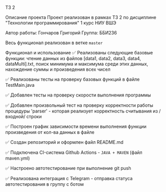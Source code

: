 ТЗ 2

Описание проекта
Проект реализован в рамках ТЗ 2 по дисциплине "Технологии программирования" 1 курс НИУ ВШЭ

Автор работы: Гончаров Григорий
Группа: ББИ236

Весь функционал реализован в ветке `master`

Функционал и использование
✅ Реализованы следующие базовые функции: чтение данных из файлов [data1, data2, data3, data4, dataMulti].txt, поиск минимума и максимума среди этих данных, нахождение суммы и произведения всех чисел

✅ Реализованы тесты на проверку базовых функций в файле TestMain.java

✅ Добавлен тесты на проверку скорости выполнения программы

✅ Добавлен произвольный тест на проверку корректности работы процедуры 'parser' - которая реализует корректность считывания из /входной/ строки

✅ Построен график зависимости времени выполнения функции произведения от кол-ва данных в файле

✅ Создан репозиторий и оформлен файл README.md

✅ Подключена CI-система Github Actions - `JAVA + MAVEN` (файл maven.yml)

✅ Настроено автотестирование при выполнение git push

✅ Реализована интеграция с Telegram - отправка статуса автотестирования в группу с ботом